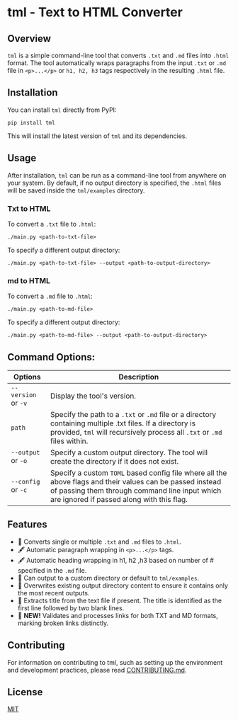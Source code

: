 # tml - Text to HTML Converter

## Overview

`tml` is a simple command-line tool that converts `.txt` and `.md` files into `.html` format. The tool automatically wraps paragraphs from the input `.txt` or `.md` file in `<p>...</p>` or `h1, h2, h3` tags respectively in the resulting `.html` file.

## Installation

You can install `tml` directly from PyPI:

```
pip install tml
```

This will install the latest version of `tml` and its dependencies.

## Usage

After installation, `tml` can be run as a command-line tool from anywhere on your system. By default, if no output directory is specified, the `.html` files will be saved inside the `tml/examples` directory.

### Txt to HTML

To convert a `.txt` file to `.html`:

```
./main.py <path-to-txt-file>
```

To specify a different output directory:

```
./main.py <path-to-txt-file> --output <path-to-output-directory>
```

### md to HTML

To convert a `.md` file to `.html`:

```
./main.py <path-to-md-file>
```

To specify a different output directory:

```
./main.py <path-to-md-file> --output <path-to-output-directory>
```

## Command Options:

| Options             | Description                                                                                                                                                                                             |
| ------------------- | ------------------------------------------------------------------------------------------------------------------------------------------------------------------------------------------------------- |
| `--version` or `-v` | Display the tool's version.                                                                                                                                                                             |
| `path`              | Specify the path to a `.txt` or `.md` file or a directory containing multiple .txt files. If a directory is provided, `tml` will recursively process all `.txt` or `.md` files within.                  |
| `--output` or `-o`  | Specify a custom output directory. The tool will create the directory if it does not exist.                                                                                                             |
| `--config` or `-c`  | Specify a custom `TOML` based config file where all the above flags and their values can be passed instead of passing them through command line input which are ignored if passed along with this flag. |

## Features

- 📄 Converts single or multiple `.txt` and `.md` files to `.html`.
- 🖋 Automatic paragraph wrapping in `<p>...</p>` tags.
- 🖋 Automatic heading wrapping in h1, h2 ,h3 based on number of # specified in the `.md` file.
- 📁 Can output to a custom directory or default to `tml/examples`.
- 🔄 Overwrites existing output directory content to ensure it contains only the most recent outputs.
- 🎉 Extracts title from the text file if present. The title is identified as the first line followed by two blank lines.
- 🔗 **NEW!** Validates and processes links for both TXT and MD formats, marking broken links distinctly.

## Contributing

For information on contributing to tml, such as setting up the environment and development practices, please read [CONTRIBUTING.md](https://github.com/mnajibi/tml/blob/lab7/CONTRIBUTING.md#contributingmd).

## License

[MIT](https://github.com/mnajibi/tml/blob/main/LICENSE)
